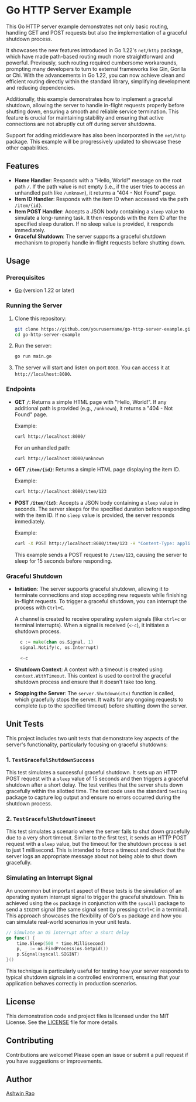 # Go HTTP Server Example

This Go HTTP server example demonstrates not only basic routing, handling GET and POST requests but also the implementation of a graceful shutdown process. 

It showcases the new features introduced in Go 1.22's `net/http` package, which have made path-based routing much more straightforward and powerful. Previously, such routing required cumbersome workarounds, prompting many developers to turn to external frameworks like Gin, Gorilla or Chi. With the advancements in Go 1.22, you can now achieve clean and efficient routing directly within the standard library, simplifying development and reducing dependencies. 

Additionally, this example demonstrates how to implement a graceful shutdown, allowing the server to handle in-flight requests properly before shutting down, ensuring a smooth and reliable service termination. This feature is crucial for maintaining stability and ensuring that active connections are not abruptly cut off during server shutdowns.

Support for adding middleware has also been incorporated in the `net/http` package. This example will be progressively updated to showcase these other capabilities.

## Features

- **Home Handler**: Responds with a "Hello, World!" message on the root path `/`. If the path value is not empty (i.e., if the user tries to access an unhandled path like `/unknown`), it returns a "404 - Not Found" page.
- **Item ID Handler**: Responds with the item ID when accessed via the path `/item/{id}`.
- **Item POST Handler**: Accepts a JSON body containing a `sleep` value to simulate a long-running task. It then responds with the item ID after the specified sleep duration. If no sleep value is provided, it responds immediately.
- **Graceful Shutdown**: The server supports a graceful shutdown mechanism to properly handle in-flight requests before shutting down.

## Usage

### Prerequisites

- [Go](https://golang.org/dl/) (version 1.22 or later)

### Running the Server

1. Clone this repository:

   ```bash
   git clone https://github.com/yourusername/go-http-server-example.git
   cd go-http-server-example
   ```

2. Run the server:

   ```bash
   go run main.go
   ```

3. The server will start and listen on port `8080`. You can access it at `http://localhost:8080`.

### Endpoints

- **GET `/`**: Returns a simple HTML page with "Hello, World!". If any additional path is provided (e.g., `/unknown`), it returns a "404 - Not Found" page.

  Example:
  ```bash
  curl http://localhost:8080/
  ```

  For an unhandled path:

  ```bash
  curl http://localhost:8080/unknown
  ```

- **GET `/item/{id}`**: Returns a simple HTML page displaying the item ID.

  Example:
  ```bash
  curl http://localhost:8080/item/123
  ```

- **POST `/item/{id}`**: Accepts a JSON body containing a `sleep` value in seconds. The server sleeps for the specified duration before responding with the item ID. If no `sleep` value is provided, the server responds immediately.

  Example:
  ```bash
  curl -X POST http://localhost:8080/item/123 -H "Content-Type: application/json" -d '{"sleep": 15}'
  ```

  This example sends a POST request to `/item/123`, causing the server to sleep for 15 seconds before responding.

### Graceful Shutdown

- **Initiation**: The server supports graceful shutdown, allowing it to terminate connections and stop accepting new requests while finishing in-flight requests. To trigger a graceful shutdown, you can interrupt the process with `Ctrl+C`.

  A channel is created to receive operating system signals (like `ctrl+c` or terminal interrupts). When a signal is received (`<-c`), it initiates a shutdown process.

  ```go
    c := make(chan os.Signal, 1)
	signal.Notify(c, os.Interrupt)

	<-c
  ```

- **Shutdown Context**: A context with a timeout is created using `context.WithTimeout`. This context is used to control the graceful shutdown process and ensure that it doesn't take too long.

- **Stopping the Server**: The `server.Shutdown(ctx)` function is called, which gracefully stops the server. It waits for any ongoing requests to complete (up to the specified timeout) before shutting down the server.

## Unit Tests

This project includes two unit tests that demonstrate key aspects of the server's functionality, particularly focusing on graceful shutdowns:

### 1. `TestGracefulShutdownSuccess`

This test simulates a successful graceful shutdown. It sets up an HTTP POST request with a `sleep` value of 15 seconds and then triggers a graceful shutdown after a short delay. The test verifies that the server shuts down gracefully within the allotted time. The test code uses the standard `testing` package to capture log output and ensure no errors occurred during the shutdown process.

### 2. `TestGracefulShutdownTimeout`

This test simulates a scenario where the server fails to shut down gracefully due to a very short timeout. Similar to the first test, it sends an HTTP POST request with a `sleep` value, but the timeout for the shutdown process is set to just 1 millisecond. This is intended to force a timeout and check that the server logs an appropriate message about not being able to shut down gracefully.

### Simulating an Interrupt Signal

An uncommon but important aspect of these tests is the simulation of an operating system interrupt signal to trigger the graceful shutdown. This is achieved using the `os` package in conjunction with the `syscall` package to send a `SIGINT` signal (the same signal sent by pressing `Ctrl+C` in a terminal). This approach showcases the flexibility of Go's `os` package and how you can simulate real-world scenarios in your unit tests.

```go
// Simulate an OS interrupt after a short delay
go func() {
    time.Sleep(500 * time.Millisecond)
    p, _ := os.FindProcess(os.Getpid())
    p.Signal(syscall.SIGINT)
}()
```

This technique is particularly useful for testing how your server responds to typical shutdown signals in a controlled environment, ensuring that your application behaves correctly in production scenarios.



## License

This demonstration code and project files is licensed under the MIT License. See the [LICENSE](LICENSE.md) file for more details.

## Contributing

Contributions are welcome! Please open an issue or submit a pull request if you have suggestions or improvements.

## Author

[Ashwin Rao](https://github.com/ashprao)
